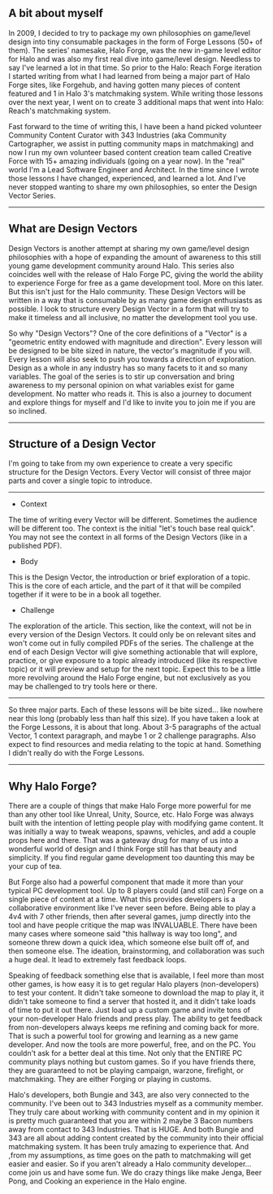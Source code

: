 A bit about myself
---

In 2009, I decided to try to package my own philosophies on game/level design into tiny consumable packages in the form of Forge Lessons (50+ of them). The series' namesake, Halo Forge, was the new in-game level editor for Halo and was also my first real dive into game/level design. Needless to say I've learned a lot in that time. So prior to the Halo: Reach Forge iteration I started writing from what I had learned from being a major part of Halo Forge sites, like Forgehub, and having gotten many pieces of content featured and 1 in Halo 3's matchmaking system. While writing those lessons over the next year, I went on to create 3 additional maps that went into Halo: Reach's matchmaking system.

Fast forward to the time of writing this, I have been a hand picked volunteer Community Content Curator with 343 Industries (aka Community Cartographer, we assist in putting community maps in matchmaking) and now I run my own volunteer based content creation team called Creative Force with 15+ amazing individuals (going on a year now). In the "real" world I'm a Lead Software Engineer and Architect. In the time since I wrote those lessons I have changed, experienced, and learned a lot. And I've never stopped wanting to share my own philosophies, so enter the Design Vector Series.


---

What are Design Vectors
---

Design Vectors is another attempt at sharing my own game/level design philosophies with a hope of expanding the amount of awareness to this still young game development community around Halo. This series also coincides well with the release of Halo Forge PC, giving the world the ability to experience Forge for free as a game development tool. More on this later. But this isn't just for the Halo community. These Design Vectors will be written in a way that is consumable by as many game design enthusiasts as possible. I look to structure every Design Vector in a form that will try to make it timeless and all inclusive, no matter the development tool you use.

So why "Design Vectors"? One of the core definitions of a "Vector" is a "geometric entity endowed with magnitude and direction". Every lesson will be designed to be bite sized in nature, the vector's magnitude if you will. Every lesson will also seek to push you towards a direction of exploration. Design as a whole in any industry has so many facets to it and so many variables. The goal of the series is to stir up conversation and bring awareness to my personal opinion on what variables exist for game development. No matter who reads it. This is also a journey to document and explore things for myself and I'd like to invite you to join me if you are so inclined.


---

Structure of a Design Vector
---

I'm going to take from my own experience to create a very specific structure for the Design Vectors. Every Vector will consist of three major parts and cover a single topic to introduce.

---

 - Context

The time of writing every Vector will be different. Sometimes the audience will be different too. The context is the initial "let's touch base real quick". You may not see the context in all forms of the Design Vectors (like in a published PDF).

 - Body

This is the Design Vector, the introduction or brief exploration of a topic. This is the core of each article, and the part of it that will be compiled together if it were to be in a book all together.

 - Challenge

The exploration of the article. This section, like the context, will not be in every version of the Design Vectors. It could only be on relevant sites and won't come out in fully compiled PDFs of the series. The challenge at the end of each Design Vector will give something actionable that will explore, practice, or give exposure to a topic already introduced (like its respective topic) or it will preview and setup for the next topic. Expect this to be a little more revolving around the Halo Forge engine, but not exclusively as you may be challenged to try tools here or there.

---

So three major parts. Each of these lessons will be bite sized... like nowhere near this long (probably less than half this size). If you have taken a look at the Forge Lessons, it is about that long. About 3-5 paragraphs of the actual Vector, 1 context paragraph, and maybe 1 or 2 challenge paragraphs. Also expect to find resources and media relating to the topic at hand. Something I didn't really do with the Forge Lessons.


---

Why Halo Forge?
---

There are a couple of things that make Halo Forge more powerful for me than any other tool like Unreal, Unity, Source, etc. Halo Forge was always built with the intention of letting people play with modifying game content. It was initially a way to tweak weapons, spawns, vehicles, and add a couple props here and there. That was a gateway drug for many of us into a wonderful world of design and I think Forge still has that beauty and simplicity. If you find regular game development too daunting this may be your cup of tea.

But Forge also had a powerful component that made it more than your typical PC development tool. Up to 8 players could (and still can) Forge on a single piece of content at a time. What this provides developers is a collaborative environment like I've never seen before. Being able to play a 4v4 with 7 other friends, then after several games, jump directly into the tool and have people critique the map was INVALUABLE. There have been many cases where someone said "this hallway is way too long", and someone threw down a quick idea, which someone else built off of, and then someone else. The ideation, brainstorming, and collaboration was such a huge deal. It lead to extremely fast feedback loops.

Speaking of feedback something else that is available, I feel more than most other games, is how easy it is to get regular Halo players (non-developers) to test your content. It didn't take someone to download the map to play it, it didn't take someone to find a server that hosted it, and it didn't take loads of time to put it out there. Just load up a custom game and invite tons of your non-developer Halo friends and press play. The ability to get feedback from non-developers always keeps me refining and coming back for more. That is such a powerful tool for growing and learning as a new game developer. And now the tools are more powerful, free, and on the PC. You couldn't ask for a better deal at this time. Not only that the ENTIRE PC community plays nothing but custom games. So if you have friends there, they are guaranteed to not be playing campaign, warzone, firefight, or matchmaking. They are either Forging or playing in customs.

Halo's developers, both Bungie and 343, are also very connected to the community. I've been out to 343 Industries myself as a community member. They truly care about working with community content and in my opinion it is pretty much guaranteed that you are within 2 maybe 3 Bacon numbers away from contact to 343 Industries. That is HUGE. And both Bungie and 343 are all about adding content created by the community into their official matchmaking system. It has been truly amazing to experience that. And ,from my assumptions, as time goes on the path to matchmaking will get easier and easier. So if you aren't already a Halo community developer... come join us and have some fun. We do crazy things like make Jenga, Beer Pong, and Cooking an experience in the Halo engine.
